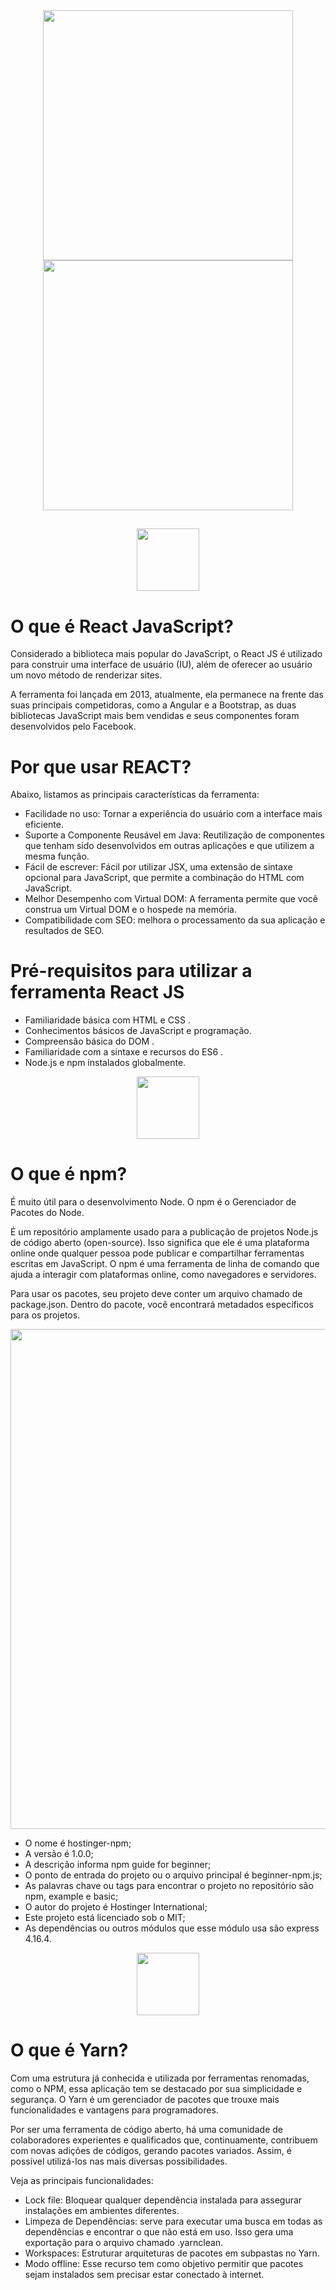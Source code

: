 
<div align = "center">
  <img src = "https://user-images.githubusercontent.com/83087618/133335615-95493cbf-2376-4840-8587-188864a8bf31.png" width = "400px" />
  </div>

<div align = "center">
  <img src = "https://user-images.githubusercontent.com/83087618/133656094-1bed7cbc-88f5-4fc9-9c2e-01cea826641f.png" width = "400px" />
  </div>
  
  
##


<div align = "center">
  <img src = "https://cdn.jsdelivr.net/gh/devicons/devicon/icons/react/react-original.svg" width = "100px" />
  </div>

# O que é React JavaScript?

Considerado a biblioteca mais popular do JavaScript, o React JS é utilizado para construir uma interface de usuário (IU), além de oferecer ao usuário um novo método de renderizar sites.

A ferramenta foi lançada em 2013, atualmente, ela permanece na frente das suas principais competidoras, como a Angular e a Bootstrap, as duas bibliotecas JavaScript mais bem vendidas e seus componentes foram desenvolvidos pelo Facebook. 

# Por que usar REACT?

Abaixo, listamos as principais características da ferramenta:

- Facilidade no uso: Tornar a experiência do usuário com a interface mais eficiente.
- Suporte a Componente Reusável em Java: Reutilização de componentes que tenham sido desenvolvidos em outras aplicações e que utilizem a mesma função. 
- Fácil de escrever: Fácil por utilizar JSX, uma extensão de sintaxe opcional para JavaScript, que permite a combinação do HTML com JavaScript.
- Melhor Desempenho com Virtual DOM: A ferramenta permite que você construa um Virtual DOM e o hospede na memória.
- Compatibilidade com SEO: melhora o processamento da sua aplicação e resultados de SEO. 

# Pré-requisitos para utilizar a ferramenta React JS

- Familiaridade básica com HTML e CSS .
- Conhecimentos básicos de JavaScript e programação.
- Compreensão básica do DOM .
- Familiaridade com a sintaxe e recursos do ES6 .
- Node.js e npm instalados globalmente.

<div align = "center">
  <img src = "https://cdn.jsdelivr.net/gh/devicons/devicon/icons/npm/npm-original-wordmark.svg" width = "100px" />
  </div>
  
# O que é npm?
  
É muito útil para o desenvolvimento Node. O npm é o Gerenciador de Pacotes do Node.
  
É um repositório amplamente usado para a publicação de projetos Node.js de código aberto (open-source). Isso significa que ele é uma plataforma online onde qualquer pessoa pode publicar e compartilhar ferramentas escritas em JavaScript. O npm é uma ferramenta de linha de comando que ajuda a interagir com plataformas online, como navegadores e servidores. 

Para usar os pacotes, seu projeto deve conter um arquivo chamado de package.json. Dentro do pacote, você encontrará metadados específicos para os projetos.

<div align = "center">
  <img src = https://user-images.githubusercontent.com/83087618/133654293-ed42b46a-939a-4a1e-8e6d-ce79dd1b62a6.png width = "800px" />
  </div>
  
- O nome é hostinger-npm;
- A versão é 1.0.0;
- A descrição informa npm guide for beginner;
- O ponto de entrada do projeto ou o arquivo principal é beginner-npm.js;
- As palavras chave ou tags para encontrar o projeto no repositório são npm, example e basic;
- O autor do projeto é Hostinger International;
- Este projeto está licenciado sob o MIT;
- As dependências ou outros módulos que esse módulo usa são express 4.16.4.

<div align = "center">
  <img src = "https://cdn.jsdelivr.net/gh/devicons/devicon/icons/yarn/yarn-original.svg" width = "100px" />
  </div>

# O que é Yarn?

Com uma estrutura já conhecida e utilizada por ferramentas renomadas, como o NPM, essa aplicação tem se destacado por sua simplicidade e segurança. O Yarn é um gerenciador de pacotes que trouxe mais funcionalidades e vantagens para programadores.

Por ser uma ferramenta de código aberto, há uma comunidade de colaboradores experientes e qualificados que, continuamente, contribuem com novas adições de códigos, gerando pacotes variados. Assim, é possível utilizá-los nas mais diversas possibilidades.

Veja as principais funcionalidades:

- Lock file: Bloquear qualquer dependência instalada para assegurar instalações em ambientes diferentes. 
- Limpeza de Dependências: serve para executar uma busca em todas as dependências e encontrar o que não está em uso. Isso gera uma exportação para o arquivo chamado .yarnclean.
- Workspaces: Estruturar arquiteturas de pacotes em subpastas no Yarn.
- Modo offline: Esse recurso tem como objetivo permitir que pacotes sejam instalados sem precisar estar conectado à internet.



